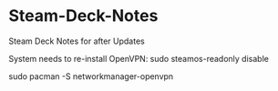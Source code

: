 # Steam-Deck-Notes
Steam Deck Notes for after Updates

System needs to re-install OpenVPN:
sudo steamos-readonly disable

sudo pacman -S networkmanager-openvpn

